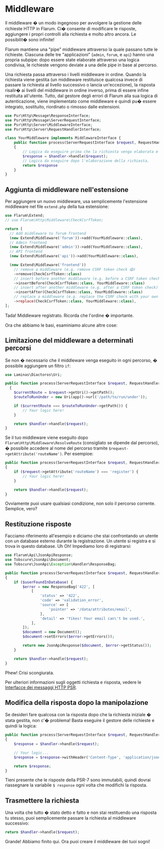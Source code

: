 # Middleware

Il middleware � un modo ingegnoso per avvolgere la gestione delle richieste HTTP in Flarum. Ci� consente di modificare le risposte, aggiungere i propri controlli alla richiesta e molto altro ancora. Le possibilit� sono infinite!

Flarum mantiene una "pipe" middleware attraverso la quale passano tutte le richieste. Ciascuna delle tre "applicazioni" (`admin`, `forum`, e `api`) hanno una propria subpipe: dopo essere state elaborate attraverso una logica condivisa, le richieste vengono deviate a una delle pipe in base al percorso.

Una richiesta passa attraverso i livelli middleware in ordine. Quando la richiesta viene gestita (un middleware restituisce qualcosa invece di passare la richiesta al livello successivo o lancia un'eccezione), la risposta risalir� ai livelli del middleware in ordine inverso, prima di essere infine restituita all'utente. Tutto, dal gestore degli errori di Flarum alla sua logica di autenticazione, viene implementato come middleware e quindi pu� essere integrato, sostituito, riordinato o rimosso dalle estensioni.

```php
use Psr\Http\Message\ResponseInterface;
use Psr\Http\Message\ServerRequestInterface;
use Psr\Http\Server\MiddlewareInterface;
use Psr\Http\Server\RequestHandlerInterface;

class YourMiddleware implements MiddlewareInterface {
    public function process(ServerRequestInterface $request, RequestHandlerInterface $handler): ResponseInterface
    {
        // Logica da eseguire prima che la richiesta venga elaborata e successivamente venga chiamato il middleware.
        $response = $handler->handle($request);
        // Logica da eseguire dopo l'elaborazione della richiesta.
        return $response
    }
}
```

## Aggiunta di middleware nell'estensione

Per aggiungere un nuovo middleware, usa semplicemente l'estensione middleware nel file `extend.php` della tua estensione:

```php
use Flarum\Extend;
// use Flarum\Http\Middleware\CheckCsrfToken;

return [
  // Add middleware to forum frontend
  (new Extend\Middleware('forum'))->add(YourMiddleware::class),
  // Admin frontend
  (new Extend\Middleware('admin'))->add(YourMiddleware::class),
  // API frontend
  (new Extend\Middleware('api'))->add(YourMiddleware::class),

  (new Extend\Middleware('frontend'))
    // remove a middleware (e.g. remove CSRF token check 😱)
    ->remove(CheckCsrfToken::class)
    // insert before another middleware (e.g. before a CSRF token check)
    ->insertBefore(CheckCsrfToken::class, YourMiddleware::class)
    // insert after another middleware (e.g. after a CSRF token check)
    ->insertAfter(CheckCsrfToken::class, YourMiddleware::class)
    // replace a middleware (e.g. replace the CSRF check with your own implementation)
    ->replace(CheckCsrfToken::class, YourMiddleware::class),
];
```

Tada! Middleware registrato. Ricorda che l'ordine � importante.

Ora che abbiamo le basi, esaminiamo alcune altre cose:

## Limitazione del middleware a determinati percorsi

Se non � necessario che il middleware venga eseguito in ogni percorso, � possibile aggiungere un filtro `if`:

```php
use Laminas\Diactoros\Uri;

public function process(ServerRequestInterface $request, RequestHandlerInterface $handler): ResponseInterface
  {
    $currentRoute = $request->getUri()->getPath();
    $routeToRunUnder = new Uri(app()->url('/path/to/run/under'));

    if ($currentRoute === $routeToRunUnder->getPath()) {
        // Your logic here!
    }

    return $handler->handle($request);
}
```

Se il tuo middleware viene eseguito dopo `Flarum\Http\Middleware\ResolveRoute` (consigliato se dipende dal percorso), � possibile accedere al nome del percorso tramite `$request->getAttribute('routeName')`. Per esempioe:

```php
public function process(ServerRequestInterface $request, RequestHandlerInterface $handler): ResponseInterface
{
    if ($request->getAttribute('routeName') === 'register') {
        // Your logic here!
    }

    return $handler->handle($request);
}
```

Ovviamente puoi usare qualsiasi condizione, non solo il percorso corrente. Semplice, vero?

## Restituzione risposte

Facciamo riferimento all'esempio e diciamo che stai confrontando un utente con un database esterno durante la registrazione. Un utente si registra e si trova in questo database. Uh Oh! Impediamo loro di registrarsi:

```php
use Flarum\Api\JsonApiResponse;
use Tobscure\JsonApi\Document;
use Tobscure\JsonApi\Exception\Handler\ResponseBag;

public function process(ServerRequestInterface $request, RequestHandlerInterface $handler): ResponseInterface
{
    if ($userFoundInDatabase) {
        $error = new ResponseBag('422', [
            [
                'status' => '422',
                'code' => 'validation_error',
                'source' => [
                    'pointer' => '/data/attributes/email',
                ],
                'detail' => 'Yikes! Your email can\'t be used.',
            ],
        ]);
        $document = new Document();
        $document->setErrors($error->getErrors());

        return new JsonApiResponse($document, $error->getStatus());
    }

    return $handler->handle($request);
}
```

Phew! Crisi scongiurata.

Per ulteriori informazioni sugli oggetti richiesta e risposta, vedere le [Interfacce dei messaggi HTTP PSR](https://www.php-fig.org/psr/psr-7/#1-specification).

## Modifica della risposta dopo la manipolazione

Se desideri fare qualcosa con la risposta dopo che la richiesta iniziale � stata gestita, non c'� problema! Basta eseguire il gestore delle richieste e quindi la logica:

```php
public function process(ServerRequestInterface $request, RequestHandlerInterface $handler): ResponseInterface
{
    $response = $handler->handle($request);

    // Your logic...
    $response = $response->withHeader('Content-Type', 'application/json');

    return $response;
}
```

Tieni presente che le risposte della PSR-7 sono immutabili, quindi dovrai riassegnare la variabile `$ response` ogni volta che modifichi la risposta.

## Trasmettere la richiesta

Una volta che tutto � stato detto e fatto e non stai restituendo una risposta tu stesso, puoi semplicemente passare la richiesta al middleware successivo:

```php
return $handler->handle($request);
```

Grande! Abbiamo finito qui. Ora puoi creare il middleware dei tuoi sogni!
